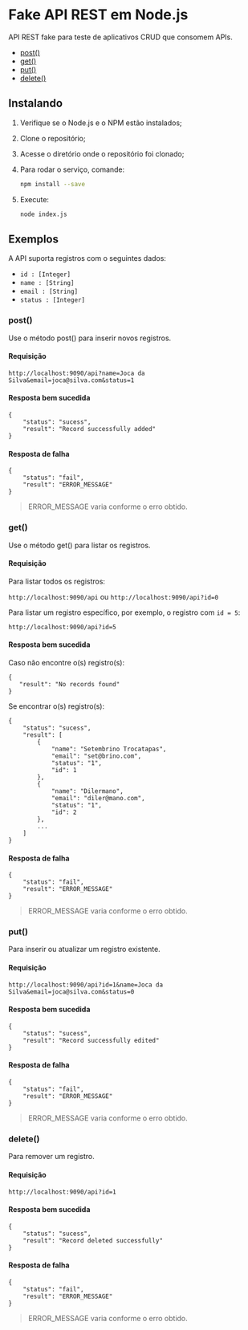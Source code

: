 # Fake API REST em Node.js

API REST fake para teste de aplicativos CRUD que consomem APIs.

- [post()](#post)
- [get()](#get)
- [put()](#put)
- [delete()](#delete)

## Instalando

1. Verifique se o Node.js e o NPM estão instalados;
2. Clone o repositório;
3. Acesse o diretório onde o repositório foi clonado;
4. Para rodar o serviço, comande:

    ```sh 
    npm install --save
    ```
5. Execute:
 
    ```sh
    node index.js
    ```

## Exemplos

A API suporta registros com o seguintes dados:

- `id : [Integer]`
- `name : [String]`
- `email : [String]`
- `status : [Integer]`

### post()

Use o método post() para inserir novos registros.

#### Requisição

``` http://localhost:9090/api?name=Joca da Silva&email=joca@silva.com&status=1 ```

#### Resposta bem sucedida

```
{
    "status": "sucess",
    "result": "Record successfully added"
} 
```
#### Resposta de falha

```
{
    "status": "fail",
    "result": "ERROR_MESSAGE"
} 
```
> ERROR_MESSAGE varia conforme o erro obtido.
 
### get()
 Use o método get() para listar os registros.
 
 #### Requisição
 
 Para listar todos os registros:
 
`http://localhost:9090/api`
ou
`http://localhost:9090/api?id=0`

Para listar um registro específico, por exemplo, o registro com `id = 5`:

 `http://localhost:9090/api?id=5`
 
 #### Resposta bem sucedida
 Caso não encontre o(s) registro(s):
```
{
   "result": "No records found"
} 
``` 
Se encontrar o(s) registro(s):
```
{
    "status": "sucess",
    "result": [
        {
            "name": "Setembrino Trocatapas",
            "email": "set@brino.com",
            "status": "1",
            "id": 1
        },
        {
            "name": "Dilermano",
            "email": "diler@mano.com",
            "status": "1",
            "id": 2
        },
        ...
    ]
}
```
#### Resposta de falha

```
{
    "status": "fail",
    "result": "ERROR_MESSAGE"
} 
```
> ERROR_MESSAGE varia conforme o erro obtido.

### put()
Para inserir ou atualizar um registro existente.
#### Requisição
`http://localhost:9090/api?id=1&name=Joca da Silva&email=joca@silva.com&status=0`
#### Resposta bem sucedida

```
{
    "status": "sucess",
    "result": "Record successfully edited"
}
```
#### Resposta de falha

```
{
    "status": "fail",
    "result": "ERROR_MESSAGE"
} 
```
> ERROR_MESSAGE varia conforme o erro obtido.

### delete()
Para remover um registro.
#### Requisição
`http://localhost:9090/api?id=1`
#### Resposta bem sucedida

```
{
    "status": "sucess",
    "result": "Record deleted successfully"
}
```
#### Resposta de falha

```
{
    "status": "fail",
    "result": "ERROR_MESSAGE"
} 
```
> ERROR_MESSAGE varia conforme o erro obtido.
